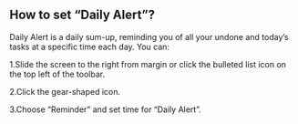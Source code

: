 ## How to set “Daily Alert”?
Daily Alert is a daily sum-up, reminding you of all your undone and today’s tasks at a specific time each day. You can:

1.Slide the screen to the right from margin or click the bulleted list icon on the top left of the toolbar.

2.Click the gear-shaped icon.

3.Choose “Reminder” and set time for “Daily Alert”.



